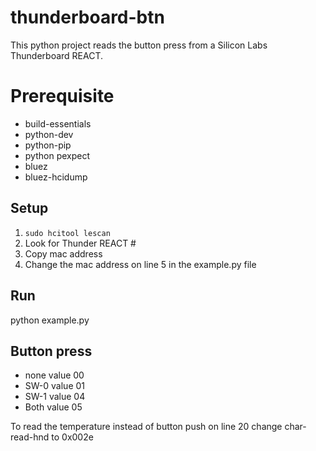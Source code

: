 # thunderboard-btn

This python project reads the button press from a Silicon Labs Thunderboard REACT.

# Prerequisite

* build-essentials
* python-dev
* python-pip
* python pexpect
* bluez
* bluez-hcidump

## Setup

1. `sudo hcitool lescan`
1. Look for Thunder REACT #
1. Copy mac address
1. Change the mac address on line 5 in the example.py file

## Run

python example.py

## Button press

* none value 00
* SW-0 value 01
* SW-1 value 04
* Both value 05

To read the temperature instead of button push on line 20 change char-read-hnd to 0x002e
